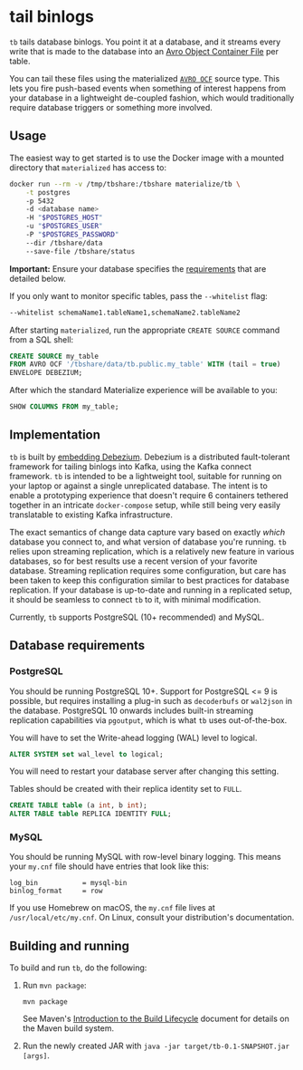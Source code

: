 # **t**ail **b**inlogs

`tb` tails database binlogs. You point it at a database, and it streams every
write that is made to the database into an [Avro Object Container File][ocf]
per table.

You can tail these files using the materialized [`AVRO OCF`][mz-avro-ocf] source
type. This lets you fire push-based events when something of interest happens
from your database in a lightweight de-coupled fashion, which would
traditionally require database triggers or something more involved.

[ocf]: https://avro.apache.org/docs/1.8.1/spec.html#Object+Container+Files
[mz-avro-ocf]: https://materialize.com/docs/sql/create-source/avro-file/

## Usage

The easiest way to get started is to use the Docker image with a mounted
directory that `materialized` has access to:

```bash
docker run --rm -v /tmp/tbshare:/tbshare materialize/tb \
    -t postgres
    -p 5432
    -d <database name>
    -H "$POSTGRES_HOST"
    -u "$POSTGRES_USER"
    -P "$POSTGRES_PASSWORD"
    --dir /tbshare/data
    --save-file /tbshare/status
```

**Important:** Ensure your database specifies the [requirements](#database-requirements)
that are detailed below.

If you only want to monitor specific tables, pass the `--whitelist` flag:

```bash
--whitelist schemaName1.tableName1,schemaName2.tableName2
```

After starting `materialized`, run the appropriate `CREATE SOURCE` command
from a SQL shell:

```sql
CREATE SOURCE my_table
FROM AVRO OCF '/tbshare/data/tb.public.my_table' WITH (tail = true)
ENVELOPE DEBEZIUM;
```

After which the standard Materialize experience will be available to you:

```sql
SHOW COLUMNS FROM my_table;
```

## Implementation

`tb` is built by [embedding Debezium][ed]. Debezium is a distributed
fault-tolerant framework for tailing binlogs into Kafka, using the Kafka
connect framework. `tb` is intended to be a lightweight tool, suitable for
running on your laptop or against a single unreplicated database. The intent is
to enable a prototyping experience that doesn't require 6 containers tethered
together in an intricate `docker-compose` setup, while still being very easily
translatable to existing Kafka infrastructure.

The exact semantics of change data capture vary based on exactly _which_
database you connect to, and what version of database you're running. `tb`
relies upon streaming replication, which is a relatively new feature in various
databases, so for best results use a recent version of your favorite database.
Streaming replication requires some configuration, but care has been taken to
keep this configuration similar to best practices for database replication. If
your database is up-to-date and running in a replicated setup, it should be
seamless to connect `tb` to it, with minimal modification.

Currently, `tb` supports PostgreSQL (10+ recommended) and MySQL.

[ed]: https://debezium.io/documentation/reference/0.10/operations/embedded.html

## Database requirements

### PostgreSQL

You should be running PostgreSQL 10+. Support for PostgreSQL <= 9 is possible,
but requires installing a plug-in such as `decoderbufs` or `wal2json` in the
database. PostgreSQL 10 onwards includes built-in streaming replication
capabilities via `pgoutput`, which is what `tb` uses out-of-the-box.

You will have to set the Write-ahead logging (WAL) level to logical.

```sql
ALTER SYSTEM set wal_level to logical;
```

You will need to restart your database server after changing this setting.

Tables should be created with their replica identity set to `FULL`.

```sql
CREATE TABLE table (a int, b int);
ALTER TABLE table REPLICA IDENTITY FULL;
```

### MySQL

You should be running MySQL with row-level binary logging. This means your
`my.cnf` file should have entries that look like this:

```
log_bin           = mysql-bin
binlog_format     = row
```

If you use Homebrew on macOS, the `my.cnf` file lives at
`/usr/local/etc/my.cnf`. On Linux, consult your distribution's documentation.

## Building and running

To build and run `tb`, do the following:

1. Run `mvn package`:

   ```
   mvn package
   ```

   See Maven's [Introduction to the Build Lifecycle][mvn-lifecycle] document
   for details on the Maven build system.

2. Run the newly created JAR with `java -jar target/tb-0.1-SNAPSHOT.jar [args]`.

[mvn-lifecycle]: https://maven.apache.org/guides/introduction/introduction-to-the-lifecycle.html
